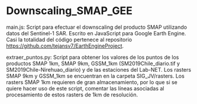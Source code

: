 # Downscaling_SMAP_GEE
main.js: Script para efectuar el downscaling del producto SMAP utilizando datos del Sentinel-1 SAR. Escrito en JavaScript para Google Earth Engine. Casi la totalidad del código pertenece al repositorio https://github.com/tejansv7/EarthEngineProject.

extraer_puntos.py: Script para obtener los valores de los puntos de los productos SMAP 1km, SMAP 9km, GSSM_1km (SM2019Chile_diario.tif y SM2019Chile-Nirehuao_diario) y de las estaciones del Lab-NET. Los rasters SMAP 9km y GSSM_1km se encuentran en la carpeta SIG_JV/rasters. Los rasters SMAP 1km requieren de gran almacenamiento, por lo que si se quiere hacer uso de este script, comentar las líneas asociadas al procesamiento de estos rasters de 1km de resolución.
